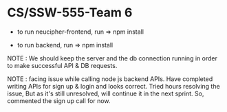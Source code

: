 # CS/SSW-555-Team 6


- to run neucipher-frontend, 
run => npm install

- to run backend,
run => npm install

NOTE : We should keep the server and the db connection running in order to make successful API & DB requests.

NOTE : facing issue while calling node js backend APIs. Have completed writing APIs for sign up & login and looks correct. Tried hours resolving the issue, But as it's still unresolved, will continue it in the next sprint. So, commented the sign up call for now.